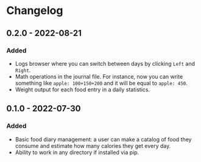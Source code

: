 # Changelog

<!-- ## [Unreleased] -->

## 0.2.0 - 2022-08-21

### Added

* Logs browser where you can switch between days by clicking `Left` and `Right`. 
* Math operations in the journal file. For instance, now you can write something like `apple: 100+150+200` and it will be equal to `apple: 450`.
* Weight output for each food entry in a daily statistics.

## 0.1.0 - 2022-07-30

### Added

* Basic food diary management: a user can make a catalog of food they consume and estimate how many calories they get every day.
* Ability to work in any directory if installed via pip.